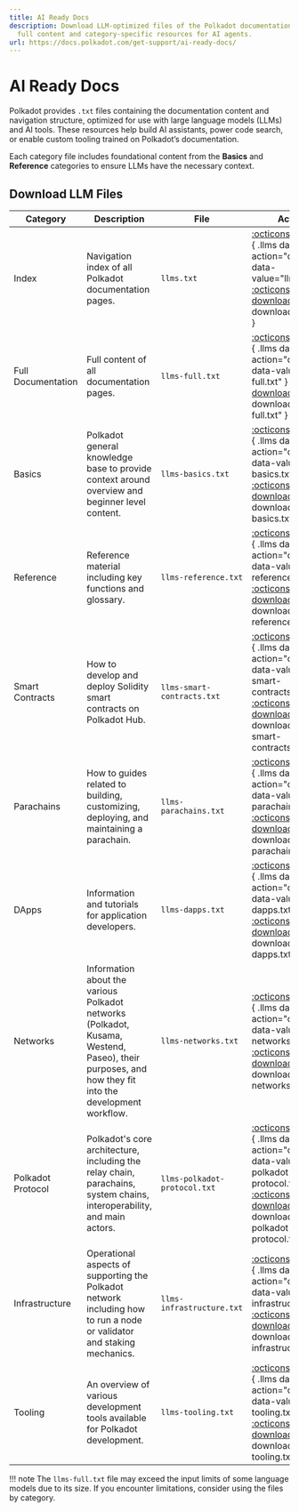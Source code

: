 ```yaml
---
title: AI Ready Docs
description: Download LLM-optimized files of the Polkadot documentation, including
  full content and category-specific resources for AI agents.
url: https://docs.polkadot.com/get-support/ai-ready-docs/
---
```


# AI Ready Docs

Polkadot provides `.txt` files containing the documentation content and navigation structure, optimized for use with large language models (LLMs) and AI tools. These resources help build AI assistants, power code search, or enable custom tooling trained on Polkadot’s documentation.

Each category file includes foundational content from the **Basics** and **Reference** categories to ensure LLMs have the necessary context.

## Download LLM Files

| Category           | Description                                                                                                                                         | File                         | Actions                                                                                                                                                                                              |
|--------------------|-----------------------------------------------------------------------------------------------------------------------------------------------------|------------------------------|------------------------------------------------------------------------------------------------------------------------------------------------------------------------------------------------------|
| Index              | Navigation index of all Polkadot documentation pages.                                                                                               | `llms.txt`                   | [:octicons-copy-16:](){ .llms data-action="copy" data-value="llms.txt" } [:octicons-download-16:](/llms.txt){ download="llms.txt" }                                                                  |
| Full Documentation | Full content of all documentation pages.                                                                                                            | `llms-full.txt`              | [:octicons-copy-16:](){ .llms data-action="copy" data-value="llms-full.txt" } [:octicons-download-16:](/llms-full.txt){ download="llms-full.txt" }                                                   |
| Basics             | Polkadot general knowledge base to provide context around overview and beginner level content.                                                      | `llms-basics.txt`            | [:octicons-copy-16:](){ .llms data-action="copy" data-value="llms-basics.txt" } [:octicons-download-16:](/llms-files/llms-basics.txt){ download="llms-basics.txt" }                                  |
| Reference          | Reference material including key functions and glossary.                                                                                            | `llms-reference.txt`         | [:octicons-copy-16:](){ .llms data-action="copy" data-value="llms-reference.txt"} [:octicons-download-16:](/llms-files/llms-reference.txt){ download="llms-reference.txt" }                          |
| Smart Contracts    | How to develop and deploy Solidity smart contracts on Polkadot Hub.                                                                                 | `llms-smart-contracts.txt`   | [:octicons-copy-16:](){ .llms data-action="copy" data-value="llms-smart-contracts.txt" } [:octicons-download-16:](/llms-files/llms-smart-contracts.txt){ download="llms-smart-contracts.txt" }       |
| Parachains         | How to guides related to building, customizing, deploying, and maintaining a parachain.                                                             | `llms-parachains.txt`        | [:octicons-copy-16:](){ .llms data-action="copy" data-value="llms-parachains.txt" } [:octicons-download-16:](/llms-files/llms-parachains.txt){ download="llms-parachains.txt" }                      |
| DApps              | Information and tutorials for application developers.                                                                                               | `llms-dapps.txt`             | [:octicons-copy-16:](){ .llms data-action="copy" data-value="llms-dapps.txt" } [:octicons-download-16:](/llms-files/llms-dapps.txt){ download="llms-dapps.txt" }                                     |
| Networks           | Information about the various Polkadot networks (Polkadot, Kusama, Westend, Paseo), their purposes, and how they fit into the development workflow. | `llms-networks.txt`          | [:octicons-copy-16:](){ .llms data-action="copy" data-value="llms-networks.txt" } [:octicons-download-16:](/llms-files/llms-networks.txt){ download="llms-networks.txt" }                            |
| Polkadot Protocol  | Polkadot's core architecture, including the relay chain, parachains, system chains, interoperability, and main actors.                              | `llms-polkadot-protocol.txt` | [:octicons-copy-16:](){ .llms data-action="copy" data-value="llms-polkadot-protocol.txt" } [:octicons-download-16:](/llms-files/llms-polkadot-protocol.txt){ download="llms-polkadot-protocol.txt" } |
| Infrastructure     | Operational aspects of supporting the Polkadot network including how to run a node or validator and staking mechanics.                              | `llms-infrastructure.txt`    | [:octicons-copy-16:](){ .llms data-action="copy" data-value="llms-infrastructure.txt" } [:octicons-download-16:](/llms-files/llms-infrastructure.txt){ download="llms-infrastructure.txt" }          |
| Tooling            | An overview of various development tools available for Polkadot development.                                                                        | `llms-tooling.txt`           | [:octicons-copy-16:](){ .llms data-action="copy" data-value="llms-tooling.txt" } [:octicons-download-16:](/llms-files/llms-tooling.txt){ download="llms-tooling.txt" }                               |

!!! note
    The `llms-full.txt` file may exceed the input limits of some language models due to its size. If you encounter limitations, consider using the files by category.
